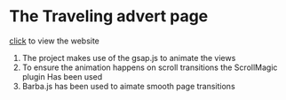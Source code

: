 # The Traveling advert page
[click](https://jnyaga.github.io/Travelsite/) to view the website

1. The project makes use of the gsap.js to animate the views
1. To ensure the animation happens on scroll transitions the ScrollMagic plugin Has been used
1. Barba.js has been used to aimate smooth page transitions
